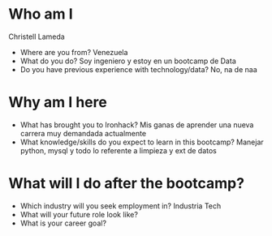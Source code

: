 # Who am I 
Christell Lameda

* Where are you from? Venezuela
* What do you do? Soy ingeniero y estoy en un bootcamp de Data
* Do you have previous experience with technology/data? No, na de naa

# Why am I here

* What has brought you to Ironhack? Mis ganas de aprender una nueva carrera muy demandada actualmente
* What knowledge/skills do you expect to learn in this bootcamp? Manejar python, mysql y todo lo referente a limpieza y ext de datos

# What will I do after the bootcamp?

* Which industry will you seek employment in? Industria Tech
* What will your future role look like?
* What is your career goal? 
